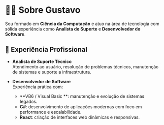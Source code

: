 # 👨‍💻 Sobre Gustavo

Sou formado em **Ciência da Computação** e atuo na área de tecnologia com sólida experiência como **Analista de Suporte** e **Desenvolvedor de Software**.

## 💼 Experiência Profissional

- **Analista de Suporte Técnico**  
  Atendimento ao usuário, resolução de problemas técnicos, manutenção de sistemas e suporte a infraestrutura.

- **Desenvolvedor de Software**  
  Experiência prática com:
  - **VB6 / Visual Basic **: manutenção e evolução de sistemas legados.
  - **C#**: desenvolvimento de aplicações modernas com foco em performance e escalabilidade.
  - **React**: criação de interfaces web dinâmicas e responsivas.
